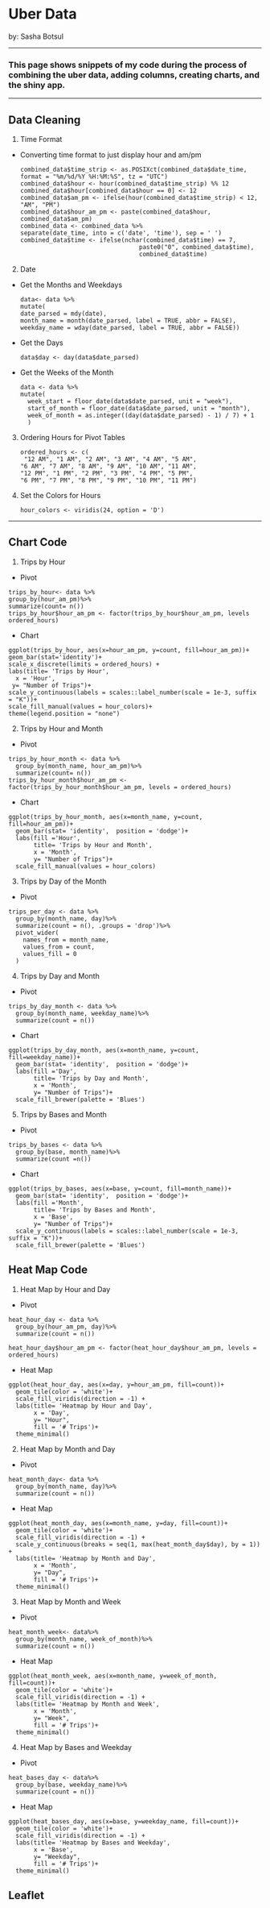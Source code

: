 # Uber Data 
<p> by: Sasha Botsul </p>

---

### This page shows snippets of my code during the process of combining the uber data, adding columns, creating charts, and the shiny app.

---
## Data Cleaning
1. Time Format
- Converting time format to just display hour and am/pm
  ```
  combined_data$time_strip <- as.POSIXct(combined_data$date_time, format = "%m/%d/%Y %H:%M:%S", tz = "UTC")
  combined_data$hour <- hour(combined_data$time_strip) %% 12
  combined_data$hour[combined_data$hour == 0] <- 12
  combined_data$am_pm <- ifelse(hour(combined_data$time_strip) < 12, "AM", "PM")
  combined_data$hour_am_pm <- paste(combined_data$hour, combined_data$am_pm)
  combined_data <- combined_data %>%
  separate(date_time, into = c('date', 'time'), sep = ' ')
  combined_data$time <- ifelse(nchar(combined_data$time) == 7,
                                   paste0("0", combined_data$time),
                                   combined_data$time)
  ```
2. Date
- Get the Months and Weekdays
  ```
  data<- data %>%
  mutate(
  date_parsed = mdy(date),
  month_name = month(date_parsed, label = TRUE, abbr = FALSE),
  weekday_name = wday(date_parsed, label = TRUE, abbr = FALSE))
  ```
- Get the Days
  ```
  data$day <- day(data$date_parsed)
  ```
- Get the Weeks of the Month
  ```
  data <- data %>%
  mutate(
    week_start = floor_date(data$date_parsed, unit = "week"),
    start_of_month = floor_date(data$date_parsed, unit = "month"),
    week_of_month = as.integer((day(data$date_parsed) - 1) / 7) + 1 
    )
  ```
3. Ordering Hours for Pivot Tables
   ```
   ordered_hours <- c(
    "12 AM", "1 AM", "2 AM", "3 AM", "4 AM", "5 AM",
   "6 AM", "7 AM", "8 AM", "9 AM", "10 AM", "11 AM",
   "12 PM", "1 PM", "2 PM", "3 PM", "4 PM", "5 PM",
   "6 PM", "7 PM", "8 PM", "9 PM", "10 PM", "11 PM")
   ```
4. Set the Colors for Hours
   ```
   hour_colors <- viridis(24, option = 'D')
   ```
---
## Chart Code
1. Trips by Hour
- Pivot
```
trips_by_hour<- data %>%
group_by(hour_am_pm)%>%
summarize(count= n())
trips_by_hour$hour_am_pm <- factor(trips_by_hour$hour_am_pm, levels ordered_hours)
```
- Chart
```
ggplot(trips_by_hour, aes(x=hour_am_pm, y=count, fill=hour_am_pm))+
geom_bar(stat='identity')+
scale_x_discrete(limits = ordered_hours) +
labs(title= 'Trips by Hour',
  x = 'Hour',
 y= "Number of Trips")+
scale_y_continuous(labels = scales::label_number(scale = 1e-3, suffix = "K"))+
scale_fill_manual(values = hour_colors)+
theme(legend.position = "none")
```
2. Trips by Hour and Month
- Pivot
```
trips_by_hour_month <- data %>%
  group_by(month_name, hour_am_pm)%>%
  summarize(count= n())
trips_by_hour_month$hour_am_pm <- factor(trips_by_hour_month$hour_am_pm, levels = ordered_hours)
```
- Chart
```
ggplot(trips_by_hour_month, aes(x=month_name, y=count, fill=hour_am_pm))+
  geom_bar(stat= 'identity',  position = 'dodge')+
  labs(fill ='Hour', 
       title= 'Trips by Hour and Month',
       x = 'Month',
       y= "Number of Trips")+
  scale_fill_manual(values = hour_colors)
```
3. Trips by Day of the Month
- Pivot
```
trips_per_day <- data %>%
  group_by(month_name, day)%>%
  summarize(count = n(), .groups = 'drop')%>%
  pivot_wider(
    names_from = month_name,
    values_from = count,
    values_fill = 0
  )
```
4. Trips by Day and Month
- Pivot
```
trips_by_day_month <- data %>%
  group_by(month_name, weekday_name)%>%
  summarize(count = n())
```
- Chart
```
ggplot(trips_by_day_month, aes(x=month_name, y=count, fill=weekday_name))+
  geom_bar(stat= 'identity',  position = 'dodge')+
  labs(fill ='Day', 
       title= 'Trips by Day and Month',
       x = 'Month',
       y= "Number of Trips")+
  scale_fill_brewer(palette = 'Blues')
```
5. Trips by Bases and Month
- Pivot
```
trips_by_bases <- data %>%
  group_by(base, month_name)%>%
  summarize(count =n())
```
- Chart
```
ggplot(trips_by_bases, aes(x=base, y=count, fill=month_name))+
  geom_bar(stat= 'identity',  position = 'dodge')+
  labs(fill ='Month', 
       title= 'Trips by Bases and Month',
       x = 'Base',
       y= "Number of Trips")+
  scale_y_continuous(labels = scales::label_number(scale = 1e-3, suffix = "K"))+
  scale_fill_brewer(palette = 'Blues')
```
## Heat Map Code
1. Heat Map by Hour and Day
- Pivot
```
heat_hour_day <- data %>%
  group_by(hour_am_pm, day)%>%
  summarize(count = n())

heat_hour_day$hour_am_pm <- factor(heat_hour_day$hour_am_pm, levels = ordered_hours)
```
- Heat Map
```
ggplot(heat_hour_day, aes(x=day, y=hour_am_pm, fill=count))+
  geom_tile(color = 'white')+
  scale_fill_viridis(direction = -1) +  
  labs(title= 'Heatmap by Hour and Day',
       x = 'Day',
       y= "Hour",
       fill = '# Trips')+
  theme_minimal()
```
2. Heat Map by Month and Day
- Pivot
```
heat_month_day<- data %>%
  group_by(month_name, day)%>%
  summarize(count = n())
```
- Heat Map
```
ggplot(heat_month_day, aes(x=month_name, y=day, fill=count))+
  geom_tile(color = 'white')+
  scale_fill_viridis(direction = -1) + 
  scale_y_continuous(breaks = seq(1, max(heat_month_day$day), by = 1)) +  
  labs(title= 'Heatmap by Month and Day',
       x = 'Month',
       y= "Day",
       fill = '# Trips')+
  theme_minimal()
```
3. Heat Map by Month and Week
- Pivot
```
heat_month_week<- data%>%
  group_by(month_name, week_of_month)%>%
  summarize(count = n())
```
- Heat Map
```
ggplot(heat_month_week, aes(x=month_name, y=week_of_month, fill=count))+
  geom_tile(color = 'white')+
  scale_fill_viridis(direction = -1) + 
  labs(title= 'Heatmap by Month and Week',
       x = 'Month',
       y= "Week",
       fill = '# Trips')+
  theme_minimal()
```
4. Heat Map by Bases and Weekday
- Pivot
```
heat_bases_day <- data%>%
  group_by(base, weekday_name)%>%
  summarize(count = n())
```
- Heat Map
```
ggplot(heat_bases_day, aes(x=base, y=weekday_name, fill=count))+
  geom_tile(color = 'white')+
  scale_fill_viridis(direction = -1) + 
  labs(title= 'Heatmap by Bases and Weekday',
       x = 'Base',
       y= "Weekday",
       fill = '# Trips')+
  theme_minimal()
```
## Leaflet


     
